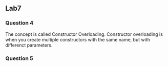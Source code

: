 ## Lab7
### Question 4
The concept is called Constructor Overloading. Constructor overloading is when you create multiple constructors with the same name, but with differenct parameters.
### Question 5
